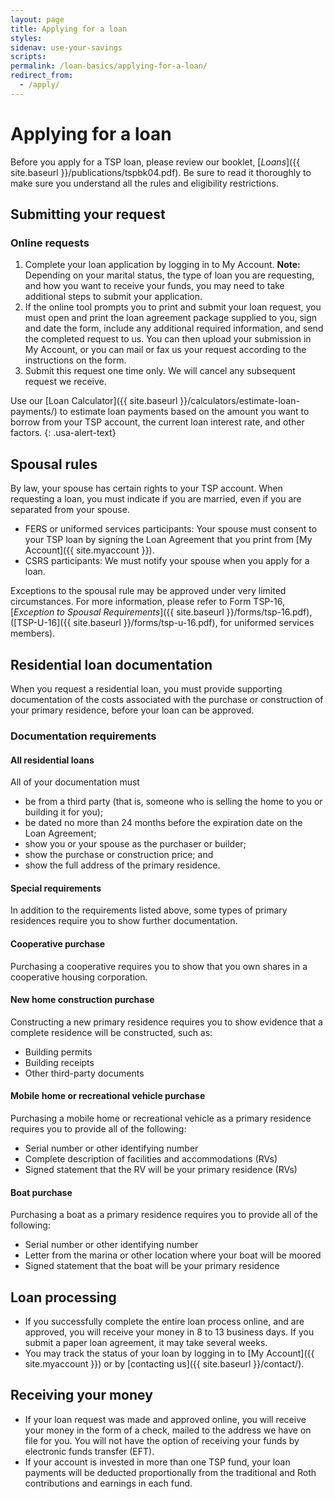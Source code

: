 ```yaml
---
layout: page
title: Applying for a loan
styles:
sidenav: use-your-savings
scripts:
permalink: /loan-basics/applying-for-a-loan/
redirect_from:
  - /apply/
---
```


# Applying for a loan
Before you apply for a TSP loan, please review our booklet, [_Loans_]({{ site.baseurl }}/publications/tspbk04.pdf). Be sure to read it thoroughly to make sure you understand all the rules and eligibility restrictions.

## Submitting your request
### Online requests
1. Complete your loan application by logging in to My Account. **Note:** Depending on your marital status,
the type of loan you are requesting, and how you want to receive your funds, you may need to take
additional steps to submit your application.
2. If the online tool prompts you to print and submit your loan request, you must open and print the loan
agreement package supplied to you, sign and date the form, include any additional required
information, and send the completed request to us. You can then upload your submission in My
Account, or you can mail or fax us your request according to the instructions on the form.
3. Submit this request one time only. We will cancel any subsequent request we receive.

<div class="usa-alert usa-alert-info">
<div class="usa-alert-body" markdown="1">
Use our [Loan Calculator]({{ site.baseurl }}/calculators/estimate-loan-payments/) to estimate loan payments based on the amount you want to borrow from your TSP account, the current loan interest rate, and other factors.
{: .usa-alert-text}
</div>
</div>

## Spousal rules
By law, your spouse has certain rights to your TSP account. When requesting a loan, you must indicate if you are married, even if you are separated from your spouse.
+ FERS or uniformed services participants: Your spouse must consent to your TSP loan by signing the Loan Agreement that you print from [My Account]({{ site.myaccount }}).
+ CSRS participants: We must notify your spouse when you apply for a loan.

Exceptions to the spousal rule may be approved under very limited circumstances. For more information, please refer to Form TSP-16, [*Exception to Spousal Requirements*]({{ site.baseurl }}/forms/tsp-16.pdf),  ([TSP-U-16]({{ site.baseurl }}/forms/tsp-u-16.pdf), for uniformed services members).

## Residential loan documentation
When you request a residential loan, you must provide supporting documentation of the costs associated with the purchase or construction of your primary residence, before your loan can be approved.

### Documentation requirements
#### All residential loans

All of your documentation must
+ be from a third party (that is, someone who is selling the home to you or building it for you);
+ be dated no more than 24 months before the expiration date on the Loan Agreement;
+ show you or your spouse as the purchaser or builder;
+ show the purchase or construction price; and
+ show the full address of the primary residence.

#### Special requirements
In addition to the requirements listed above, some types of primary residences require you to show further documentation.

#### Cooperative purchase
Purchasing a cooperative requires you to show that you own shares in a cooperative housing corporation.

#### New home construction purchase
Constructing a new primary residence requires you to show evidence that a complete residence will be constructed, such as:
+ Building permits
+ Building receipts
+ Other third-party documents

#### Mobile home or recreational vehicle purchase
Purchasing a mobile home or recreational vehicle as a primary residence requires you to provide all of the following:
+ Serial number or other identifying number
+ Complete description of facilities and accommodations (RVs)
+ Signed statement that the RV will be your primary residence (RVs)

#### Boat purchase
Purchasing a boat as a primary residence requires you to provide all of the following:
+ Serial number or other identifying number
+ Letter from the marina or other location where your boat will be moored
+ Signed statement that the boat will be your primary residence

## Loan processing
+ If you successfully complete the entire loan process online, and are approved, you will receive your money in 8 to 13 business days. If you submit a paper loan agreement, it may take several weeks.
+ You may track the status of your loan by logging in to [My Account]({{ site.myaccount }}) or by [contacting us]({{ site.baseurl }}/contact/).

## Receiving your money

+ If your loan request was made and approved online, you will receive your money in the form of a check, mailed to the address we have on file for you. You will not have the option of receiving your funds by electronic funds transfer (EFT).
+ If your account is invested in more than one TSP fund, your loan payments will be deducted proportionally from the traditional and Roth contributions and earnings in each fund.
